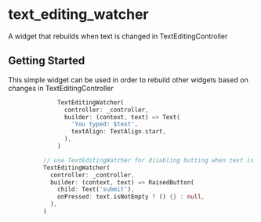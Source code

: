 # text_editing_watcher

A widget that rebuilds when text is changed in TextEditingController

## Getting Started

This simple widget can be used in order to rebuild other widgets based on changes in TextEditingController

```dart
              TextEditingWatcher(
                controller: _controller,
                builder: (context, text) => Text(
                  'You typed: $text',
                  textAlign: TextAlign.start,
                ),
              )

```

```dart
          // use TextEditingWatcher for disabling butting when text is empty
          TextEditingWatcher(
            controller: _controller,
            builder: (context, text) => RaisedButton(
              child: Text('submit'),
              onPressed: text.isNotEmpty ? () {} : null,
            ),
          )
```